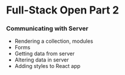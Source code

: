 # Full-Stack Open Part 2

### Communicating with Server

* Rendering a collection, modules
* Forms
* Getting data from server
* Altering data in server
* Adding styles to React app
